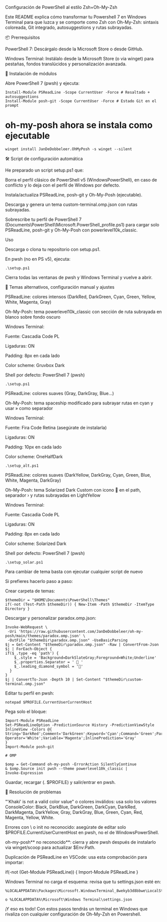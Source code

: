Configuración de PowerShell al estilo Zsh+Oh-My-Zsh

Este README explica cómo transformar tu Powershell 7 en Windows Terminal para que luzca y se comporte como Zsh con Oh-My-Zsh: sintaxis coloreada, Git integrado, autosuggestions y rutas subrayadas.

📦 Prerrequisitos

PowerShell 7: Descárgalo desde la Microsoft Store o desde GitHub.

Windows Terminal: Instálalo desde la Microsoft Store (o via winget) para pestañas, fondos translúcidos y personalización avanzada.

🔧 Instalación de módulos

Abre PowerShell 7 (pwsh) y ejecuta:
```
Install-Module PSReadLine -Scope CurrentUser -Force # Resaltado + autosuggestions
Install-Module posh-git -Scope CurrentUser -Force # Estado Git en el prompt
```
# oh-my-posh ahora se instala como ejecutable
```
winget install JanDeDobbeleer.OhMyPosh -s winget --silent
```
🛠️ Script de configuración automática

He preparado un script setup.ps1 que:

Borra el perfil clásico de PowerShell v5 (WindowsPowerShell), en caso de conflicto y lo deja con el perfil de Windows por defecto.

Instala/actualiza PSReadLine, posh-git y Oh-My-Posh (ejecutable).

Descarga y genera un tema custom-terminal.omp.json con rutas subrayadas.

Sobrescribe tu perfil de PowerShell 7 (Documents\PowerShell\Microsoft.PowerShell_profile.ps1) para cargar solo PSReadLine, posh-git y Oh-My-Posh con powerlevel10k_classic.

Uso

Descarga o clona tu repositorio con setup.ps1.

En pwsh (no en PS v5), ejecuta:
```
.\setup.ps1
```
Cierra todas las ventanas de pwsh y Windows Terminal y vuelve a abrir.

🎨 Temas alternativos, configuración manual y ajustes

PSReadLine: colores intensos (DarkRed, DarkGreen, Cyan, Green, Yellow, White, Magenta, Gray)

Oh-My-Posh: tema powerlevel10k_classic con sección de ruta subrayada en blanco sobre fondo oscuro

Windows Terminal:

Fuente: Cascadia Code PL

Ligaduras: ON

Padding: 8px en cada lado

Color scheme: Gruvbox Dark

Shell por defecto: PowerShell 7 (pwsh)
```
.\setup.ps1
```
PSReadLine: colores suaves (Gray, DarkGray, Blue…)

Oh-My-Posh: tema spaceship modificado para subrayar rutas en cyan y usar » como separador

Windows Terminal:

Fuente: Fira Code Retina (asegúrate de instalarla)

Ligaduras: ON

Padding: 10px en cada lado

Color scheme: OneHalfDark
```
.\setup_alt.ps1
```
PSReadLine: colores suaves (DarkYellow, DarkGray, Cyan, Green, Blue, White, Magenta, DarkGray)

Oh-My-Posh: tema Solarized Dark Custom con icono  en el path, separador › y rutas subrayadas en LightYellow

Windows Terminal:

Fuente: Cascadia Code PL

Ligaduras: ON

Padding: 8px en cada lado

Color scheme: Solarized Dark

Shell por defecto: PowerShell 7 (pwsh)
```
.\setup_solar.ps1
```
Para cambiar de tema basta con ejecutar cualquier script de nuevo

Si prefieres hacerlo paso a paso:

Crear carpeta de temas:
```
$themeDir = "$HOME\Documents\PowerShell\Themes"
if(-not (Test-Path $themeDir)) { New-Item -Path $themeDir -ItemType Directory }
```
Descargar y personalizar paradox.omp.json:
```
Invoke-WebRequest \
 -Uri 'https://raw.githubusercontent.com/JanDeDobbeleer/oh-my-posh/main/themes/paradox.omp.json' \
 -OutFile "$themeDir\paradox.omp.json" -UseBasicParsing
$j = Get-Content "$themeDir\paradox.omp.json" -Raw | ConvertFrom-Json
$j | ForEach-Object {
if($_.type -eq 'path') {
    $_.style = 'Background=DarkSlateGray;Foreground=White;Underline'
    $_.properties.Separator = '  '
    $_.leading_diamond_symbol = ''
  }
}
$j | ConvertTo-Json -Depth 10 | Set-Content "$themeDir\custom-terminal.omp.json"
```
Editar tu perfil en pwsh:
```
notepad $PROFILE.CurrentUserCurrentHost
```
Pega solo el bloque:
```
Import-Module PSReadLine
Set-PSReadLineOption -PredictionSource History -PredictionViewStyle InlineView -Colors @{
String='DarkRed';Comment='DarkGreen';Keyword='Cyan';Command='Green';Parameter='Yellow';
Operator='White';Variable='Magenta';InlinePrediction='Gray'
}
Import-Module posh-git

# OMP

$omp = Get-Command oh-my-posh -ErrorAction SilentlyContinue
& $omp.Source init pwsh --theme powerlevel10k_classic |
Invoke-Expression
```
Guardar, recargar (. $PROFILE) y salir/entrar en pwsh.

🐞 Resolución de problemas

"'Khaki' is not a valid color value" o colores inválidos: usa solo los valores ConsoleColor:
Black, DarkBlue, DarkGreen, DarkCyan, DarkRed, DarkMagenta, DarkYellow, Gray, DarkGray, Blue, Green, Cyan, Red, Magenta, Yellow, White.

Errores con \ o init no reconocido: asegúrate de editar solo $PROFILE.CurrentUserCurrentHost en pwsh, no el de WindowsPowerShell.

oh-my-posh** no reconocido**: cierra y abre pwsh después de instalarlo via winget/scoop para actualizar $Env:Path.

Duplicación de PSReadLine en VSCode: usa esta comprobación para importar:

if(-not (Get-Module PSReadLine)) { Import-Module PSReadLine }

Windows Terminal no carga el esquema: revisa que tu settings.json esté en:
```
%LOCALAPPDATA%\Packages\Microsoft.WindowsTerminal_8wekyb3d8bbwe\LocalState\settings.json

o %LOCALAPPDATA%\Microsoft\Windows Terminal\settings.json
```
¡Y eso es todo! Con estos pasos tendrás un terminal en Windows que rivaliza con cualquier configuración de Oh-My-Zsh en Powershell.
